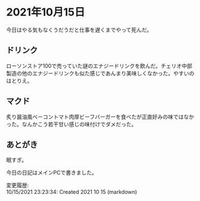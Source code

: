 # 2021年10月15日

今日はやる気もなくうだうだと仕事を遅くまでやって死んだ。

## ドリンク

ローソンストア100で売っていた謎のエナジードリンクを飲んだ。チェリオ中部製造の他のエナジードリンクも似た感じであんまり美味しくなかった。やすいのはとりえ。

## マクド

炙り醤油風ベーコントマト肉厚ビーフバーガーを食べたが正直好みの味ではなかった。なんかこう若干甘い感じの味付けでダメだった。

## あとがき

眠すぎ。

今日の日記はメインPCで書きました。

変更履歴:  
10/15/2021 23:23:34: Created 2021 10 15 (markdown)  
